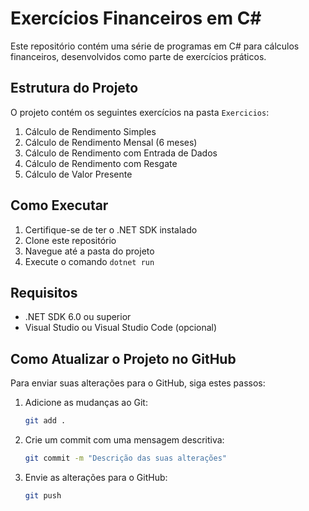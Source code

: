 # Exercícios Financeiros em C#

Este repositório contém uma série de programas em C# para cálculos financeiros, desenvolvidos como parte de exercícios práticos.

## Estrutura do Projeto

O projeto contém os seguintes exercícios na pasta `Exercicios`:

1. Cálculo de Rendimento Simples
2. Cálculo de Rendimento Mensal (6 meses)
3. Cálculo de Rendimento com Entrada de Dados
4. Cálculo de Rendimento com Resgate
5. Cálculo de Valor Presente

## Como Executar

1. Certifique-se de ter o .NET SDK instalado
2. Clone este repositório
3. Navegue até a pasta do projeto
4. Execute o comando `dotnet run`

## Requisitos

- .NET SDK 6.0 ou superior
- Visual Studio ou Visual Studio Code (opcional)

## Como Atualizar o Projeto no GitHub

Para enviar suas alterações para o GitHub, siga estes passos:

1. Adicione as mudanças ao Git:
   ```bash
   git add .
   ```

2. Crie um commit com uma mensagem descritiva:
   ```bash
   git commit -m "Descrição das suas alterações"
   ```

3. Envie as alterações para o GitHub:
   ```bash
   git push
   ``` 